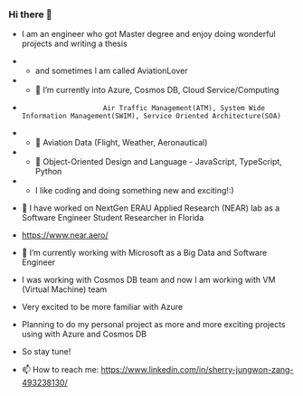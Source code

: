 ### Hi there 👋
- I am an engineer who got Master degree and enjoy doing wonderful projects and writing a thesis
- - and sometimes I am called AviationLover
- - 🌱 I’m currently into Azure, Cosmos DB, Cloud Service/Computing
-                         Air Traffic Management(ATM), System Wide Information Management(SWIM), Service Oriented Architecture(SOA)
- - 🌱                    Aviation Data (Flight, Weather, Aeronautical)
- - 🌱                    Object-Oriented Design and Language - JavaScript, TypeScript, Python
- - I like coding and doing something new and exciting!:)


- 🔭 I have worked on NextGen ERAU Applied Research (NEAR) lab as a Software Engineer Student Researcher in Florida
- https://www.near.aero/


- 🔭 I’m currently working with Microsoft as a Big Data and Software Engineer
- I was working with Cosmos DB team and now I am working with VM (Virtual Machine) team
- Very excited to be more familiar with Azure 
- Planning to do my personal project as more and more exciting projects using with Azure and Cosmos DB
- So stay tune!



- 📫 How to reach me: https://www.linkedin.com/in/sherry-jungwon-zang-493238130/


<!--
- 🌱 I’m currently learning ...
- 👯 I’m looking to collaborate on ...
- 🤔 I’m looking for help with ...
- 💬 Ask me about ...
- 😄 Pronouns: ...
- ⚡ Fun fact: ...
-->
